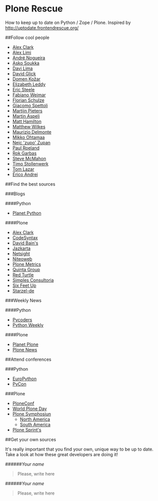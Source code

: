 Plone Rescue
============

How to keep up to date on Python / Zope / Plone.
Inspired by http://uptodate.frontendrescue.org/


##Follow cool people
* [Alex Clark](https://twitter.com/aclark4life)
* [Alex Limi](https://twitter.com/limi)
* [André Nogueira](https://twitter.com/agnogueira)
* [Asko Soukka](https://twitter.com/datakurre)
* [Davi Lima](https://twitter.com/davilima6)
* [David Glick](https://twitter.com/davisagli)
* [Domen Kožar](https://twitter.com/iElectric)
* [Elizabeth Leddy](https://twitter.com/eleddy)
* [Eric Steele](https://twitter.com/esteele)
* [Fabiano Weimar](https://twitter.com/xiru)
* [Florian Schulze](https://twitter.com/fschulze)
* [Giacomo Spettoli](https://twitter.com/giacomospettoli)
* [Martijn Pieters](https://twitter.com/zopatista)
* [Martin Aspeli](https://twitter.com/optilude)
* [Matt Hamilton](https://twitter.com/HammerToe)
* [Matthew Wilkes](https://twitter.com/matthewwilkes)
* [Maurizio Delmonte](https://twitter.com/miziodel)
* [Mikko Ohtamaa](https://twitter.com/moo9000)
* [Nejc 'zupo' Zupan](https://twitter.com/nzupan)
* [Paul Roeland](https://twitter.com/polyester)
* [Rok Garbas](https://twitter.com/garbas)
* [Steve McMahon](https://twitter.com/shmcmahon)
* [Timo Stollenwerk](https://twitter.com/timostollenwerk)
* [Tom Lazar](https://twitter.com/tomlazar)
* [Érico Andrei](https://twitter.com/ericof)



##Find the best sources

###Blogs

####Python
* [Planet Python](http://planet.python.org/)

####Plone
* [Alex Clark](http://blog.aclark.net/)
* [CodeSyntax](http://www.codesyntax.com/en/blog)
* [David Bain's](http://blog.dbain.com/)
* [Jazkarta](http://blog.jazkarta.com/)
* [Netsight](http://www.netsight.co.uk/blog)
* [Niteoweb](http://www.niteoweb.com/blog)
* [Plone Metrics](http://plonemetrics.blogspot.com.br/)
* [Quinta Group](http://talk.quintagroup.com/blogs/quintagroup)
* [Red Turtle](http://blog.redturtle.it/)
* [Simples Consultoria](http://www.simplesconsultoria.com.br/blog)
* [Six Feet Up](http://www.sixfeetup.com/blog/)
* [Starzel-de](http://www.starzel.de/blog/)

###Weekly News

####Python
* [Pycoders](http://www.pycoders.com/)
* [Python Weekly](http://www.pythonweekly.com/)

####Plone
* [Planet Plone](http://planet.plone.org/)
* [Plone News](https://plone.org/news/newslisting)



##Attend conferences

###Python
* [EuroPython](https://twitter.com/europython)
* [PyCon](https://twitter.com/pycon)

###Plone

* [PloneConf](https://twitter.com/ploneconf)
* [World Plone Day](https://twitter.com/worldploneday)
* [Plone Symphosiun](http://plone.org/events/regional)
    * [North America](https://twitter.com/PloneSymp)
    * [South America](https://twitter.com/plonesymposium)
* [Plone Sprint's](https://plone.org/events/sprints/all_sprints)



##Get your own sources

It's really important that you find your own, unique way to be up to date. Take a look at how these great developers are doing it!


######<cite>Your name</cite>
> Please, write here


######<cite>Your name</cite>
> Please, write here
